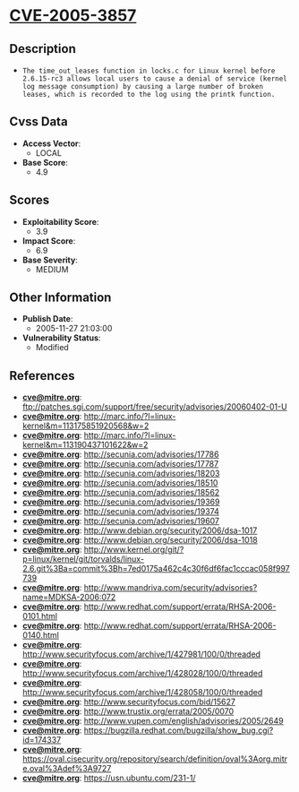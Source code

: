 
# [CVE-2005-3857](ftp://patches.sgi.com/support/free/security/advisories/20060402-01-U)

## Description

- `The time_out_leases function in locks.c for Linux kernel before 2.6.15-rc3 allows local users to cause a denial of service (kernel log message consumption) by causing a large number of broken leases, which is recorded to the log using the printk function.`

## Cvss Data

- **Access Vector**:
  - LOCAL
- **Base Score**:
  - 4.9

## Scores

- **Exploitability Score**:
  - 3.9
- **Impact Score**:
  - 6.9
- **Base Severity**:
  - MEDIUM

## Other Information

- **Publish Date**:
  - 2005-11-27 21:03:00
- **Vulnerability Status**:
  - Modified

## References

- **cve@mitre.org**: ftp://patches.sgi.com/support/free/security/advisories/20060402-01-U
- **cve@mitre.org**: http://marc.info/?l=linux-kernel&m=113175851920568&w=2
- **cve@mitre.org**: http://marc.info/?l=linux-kernel&m=113190437101622&w=2
- **cve@mitre.org**: http://secunia.com/advisories/17786
- **cve@mitre.org**: http://secunia.com/advisories/17787
- **cve@mitre.org**: http://secunia.com/advisories/18203
- **cve@mitre.org**: http://secunia.com/advisories/18510
- **cve@mitre.org**: http://secunia.com/advisories/18562
- **cve@mitre.org**: http://secunia.com/advisories/19369
- **cve@mitre.org**: http://secunia.com/advisories/19374
- **cve@mitre.org**: http://secunia.com/advisories/19607
- **cve@mitre.org**: http://www.debian.org/security/2006/dsa-1017
- **cve@mitre.org**: http://www.debian.org/security/2006/dsa-1018
- **cve@mitre.org**: http://www.kernel.org/git/?p=linux/kernel/git/torvalds/linux-2.6.git%3Ba=commit%3Bh=7ed0175a462c4c30f6df6fac1cccac058f997739
- **cve@mitre.org**: http://www.mandriva.com/security/advisories?name=MDKSA-2006:072
- **cve@mitre.org**: http://www.redhat.com/support/errata/RHSA-2006-0101.html
- **cve@mitre.org**: http://www.redhat.com/support/errata/RHSA-2006-0140.html
- **cve@mitre.org**: http://www.securityfocus.com/archive/1/427981/100/0/threaded
- **cve@mitre.org**: http://www.securityfocus.com/archive/1/428028/100/0/threaded
- **cve@mitre.org**: http://www.securityfocus.com/archive/1/428058/100/0/threaded
- **cve@mitre.org**: http://www.securityfocus.com/bid/15627
- **cve@mitre.org**: http://www.trustix.org/errata/2005/0070
- **cve@mitre.org**: http://www.vupen.com/english/advisories/2005/2649
- **cve@mitre.org**: https://bugzilla.redhat.com/bugzilla/show_bug.cgi?id=174337
- **cve@mitre.org**: https://oval.cisecurity.org/repository/search/definition/oval%3Aorg.mitre.oval%3Adef%3A9727
- **cve@mitre.org**: https://usn.ubuntu.com/231-1/
